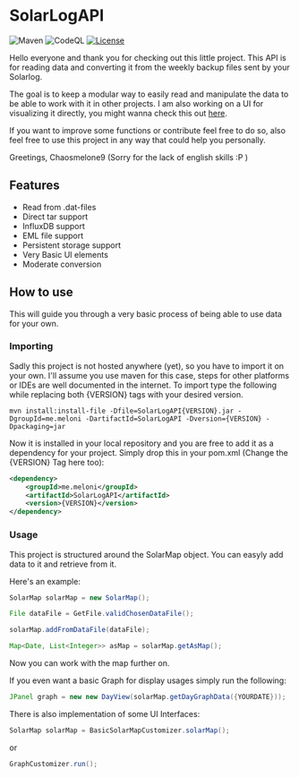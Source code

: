 # SolarLogAPI
![Maven](https://github.com/ChaosMelone9/SolarLogAPI/workflows/Java%20CI%20with%20Maven/badge.svg)
![CodeQL](https://github.com/ChaosMelone9/SolarLogAPI/workflows/CodeQL/badge.svg)
[![License](https://img.shields.io/badge/License-Apache%202.0-blue.svg)](https://github.com/ChaosMelone9/SolarLogAPI/blob/main/LICENSE)

Hello everyone and thank you for checking out this little project. This API is for reading data and converting it from the weekly backup files sent by your Solarlog.

The goal is to keep a modular way to easily read and manipulate the data to be able to work with it in other projects. I am also working on a UI for visualizing it directly, you might wanna check this out [here](https://github.com/ChaosMelone9/SolarLogVisualizer).

If you want to improve some functions or contribute feel free to do so, also feel free to use this project in any way that could help you personally.

Greetings, Chaosmelone9
(Sorry for the lack of english skills :P )

## Features

- Read from .dat-files
- Direct tar support
- InfluxDB support
- EML file support
- Persistent storage support
- Very Basic UI elements
- Moderate conversion

## How to use

This will guide you through a very basic process of being able to use data for your own.

### Importing 

Sadly this project is not hosted anywhere (yet), so you have to import it on your own. I'll assume you use maven for this case, steps for other platforms or IDEs are well documented in the internet. To import type the following while replacing both {VERSION} tags with your desired version.

```
mvn install:install-file -Dfile=SolarLogAPI{VERSION}.jar -DgroupId=me.meloni -DartifactId=SolarLogAPI -Dversion={VERSION} -Dpackaging=jar
```

Now it is installed in your local repository and you are free to add it as a dependency for your project.
Simply drop this in your pom.xml (Change the {VERSION} Tag here too):

```xml
<dependency>
    <groupId>me.meloni</groupId>
    <artifactId>SolarLogAPI</artifactId>
    <version>{VERSION}</version>
</dependency>
```

### Usage

This project is structured around the SolarMap object. You can easyly add data to it and retrieve from it.

Here's an example:

```java
SolarMap solarMap = new SolarMap();

File dataFile = GetFile.validChosenDataFile();

solarMap.addFromDataFile(dataFile);

Map<Date, List<Integer>> asMap = solarMap.getAsMap();
```

Now you can work with the map further on.

If you even want a basic Graph for display usages simply run the following:

```java
JPanel graph = new new DayView(solarMap.getDayGraphData({YOURDATE}));
```

There is also implementation of some UI Interfaces:
```java
SolarMap solarMap = BasicSolarMapCustomizer.solarMap();
```
or 
```java
GraphCustomizer.run();
```
